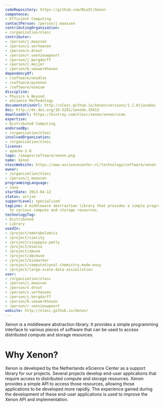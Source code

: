 ```yaml
---
codeRepository: https://github.com/NLeSC/Xenon
competence:
- Efficient Computing
contactPerson: /person/j.maassen
contributingOrganization:
- /organization/nlesc
contributor:
- /person/j.maassen
- /person/s.verhoeven
- /person/n.drost
- /person/r.vannieuwpoort
- /person/j.borgdorff
- /person/c.meijer
- /person/b.vanwerkhoven
dependencyOf:
- /software/noodles
- /software/pyxenon
- /software/osmium
discipline:
- Physics & Beyond
- eScience Methodology
documentationUrl: http://nlesc.github.io/Xenon/versions/1.1.0/javadoc
doi: http://dx.doi.org/10.5281/zenodo.35415
downloadUrl: https://bintray.com/nlesc/xenon/xenon/view
expertise:
- Distributed Computing
endorsedBy:
- /organization/nlesc
involvedOrganization:
- /organization/nlesc
license:
- apache-2.0
logo: /images/software/xenon.png
name: Xenon
nlescWebsite: https://www.esciencecenter.nl/technology/software/xenon
owner:
- /organization/nlesc
- /person/j.maassen
programmingLanguage:
- Java
startDate: 2013-04-12
status: active
supportLevel: specialized
tagLine: A middleware abstraction library that provides a simple programming interface
  to various compute and storage resources.
technologyTag:
- Distributed
- Library
usedIn:
- /project/emetabolomics
- /project/simcity
- /project/viaappia-patty
- /project/esalsa
- /project/amuse
- /project/abcmuse
- /project/biomarker
- /project/computational-chemistry-made-easy
- /project/large-scale-data-assimilation
user:
- /organization/nlesc
- /person/j.maassen
- /person/n.drost
- /person/s.verhoeven
- /person/j.borgdorff
- /person/b.vanwerkhoven
- /person/r.vannieuwpoort
website: http://nlesc.github.io/Xenon/
---
```

Xenon is a middleware abstraction library. It provides a simple
programming interface to various pieces of software that can be used to
access distributed compute and storage resources.

# Why Xenon?

Xenon is developed by the Netherlands eScience Center as a support
library for our projects. Several projects develop end-user applications
that require access to distributed compute and storage resources. Xenon
provides a simple API to access those resources, allowing those
applications to be developed more rapidly. The experience gained during
the development of these end-user applications is used to improve the
Xenon API and implementation.
